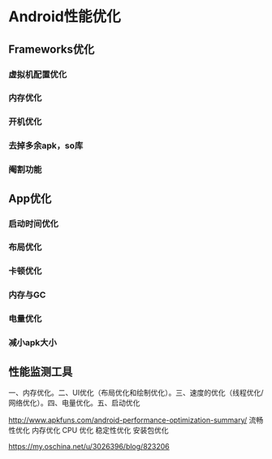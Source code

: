 # Android性能优化

## Frameworks优化

### 虚拟机配置优化

### 内存优化

### 开机优化

### 去掉多余apk，so库

### 阉割功能


## App优化

### 启动时间优化

### 布局优化

### 卡顿优化

### 内存与GC

### 电量优化

### 减小apk大小

## 性能监测工具




一、内存优化。二、UI优化（布局优化和绘制优化）。三、速度的优化（线程优化/网络优化）。四、电量优化。五、启动优化


http://www.apkfuns.com/android-performance-optimization-summary/
流畅性优化
内存优化
CPU 优化
稳定性优化
安装包优化

https://my.oschina.net/u/3026396/blog/823206